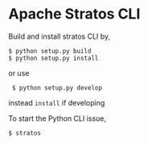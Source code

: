 Apache Stratos CLI
==================
 
Build and install stratos CLI by,

``` 
$ python setup.py build
$ python setup.py install
```

or use
```
 $ python setup.py develop
```

instead `install` if developing

To start the Python CLI issue, 

```
$ stratos
```
 
 
 
